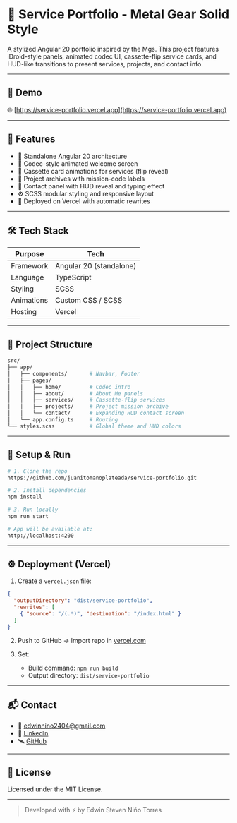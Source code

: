 # 📁 Service Portfolio - Metal Gear Solid Style

A stylized Angular 20 portfolio inspired by the Mgs. This project features iDroid-style panels, animated codec UI, cassette-flip service cards, and HUD-like transitions to present services, projects, and contact info.

---

## 🚀 Demo

🌐 [https://service-portfolio.vercel.app](https://service-portfolio.vercel.app)

---

## 🎯 Features

* 🔋 Standalone Angular 20 architecture
* 🧠 Codec-style animated welcome screen
* 💾 Cassette card animations for services (flip reveal)
* 📂 Project archives with mission-code labels
* 📡 Contact panel with HUD reveal and typing effect
* ⚙️ SCSS modular styling and responsive layout
* 🔁 Deployed on Vercel with automatic rewrites

---

## 🛠️ Tech Stack

| Purpose    | Tech                    |
| ---------- | ----------------------- |
| Framework  | Angular 20 (standalone) |
| Language   | TypeScript              |
| Styling    | SCSS                    |
| Animations | Custom CSS / SCSS       |
| Hosting    | Vercel                  |

---

## 🧩 Project Structure

```bash
src/
├── app/
│   ├── components/       # Navbar, Footer
│   ├── pages/
│   │   ├── home/         # Codec intro
│   │   ├── about/        # About Me panels
│   │   ├── services/     # Cassette-flip services
│   │   ├── projects/     # Project mission archive
│   │   └── contact/      # Expanding HUD contact screen
│   └── app.config.ts     # Routing
└── styles.scss           # Global theme and HUD colors
```

---

## 🧪 Setup & Run

```bash
# 1. Clone the repo
https://github.com/juanitomanoplateada/service-portfolio.git

# 2. Install dependencies
npm install

# 3. Run locally
npm run start

# App will be available at:
http://localhost:4200
```

---

## ⚙️ Deployment (Vercel)

1. Create a `vercel.json` file:

```json
{
  "outputDirectory": "dist/service-portfolio",
  "rewrites": [
    { "source": "/(.*)", "destination": "/index.html" }
  ]
}
```

2. Push to GitHub → Import repo in [vercel.com](https://vercel.com/import)
3. Set:

   * Build command: `npm run build`
   * Output directory: `dist/service-portfolio`

---

## 📬 Contact

* 📧 [edwinnino2404@gmail.com](mailto:edwinnino2404@gmail.com)
* 💼 [LinkedIn](https://www.linkedin.com/in/edwin-steven-ni%C3%B1o-torres-292b01282/)
* 🛰️ [GitHub](https://github.com/juanitomanoplateada)

---

## 📄 License

Licensed under the MIT License.

---

> Developed with ⚡ by Edwin Steven Niño Torres
